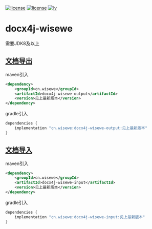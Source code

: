 [![license](https://img.shields.io/badge/JDK-8+-green)](https://www.oracle.com/java/technologies/javase/javase-jdk8-downloads.html) [![license](https://img.shields.io/badge/License-Apache--2.0-red)](./LICENSE)  [![lv](https://img.shields.io/badge/dynamic/json?style=flat-square&label=%E6%9C%80%E6%96%B0%E7%89%88%E6%9C%AC&url=https://gitee.com/api/v5/repos/PasseRR/docx4j-wisewe/releases/latest&query=$.tag_name)](https://gitee.com/PasseRR/docx4j-wisewe/releases)

# docx4j-wisewe
需要JDK8及以上


## [文档导出](./docx4j-wisewe-output/README.md)

maven引入

```xml
<dependency>
    <groupId>cn.wisewe</groupId>
    <artifactId>docx4j-wisewe-output</artifactId>
    <version>见上最新版本</version>
</dependency>
```

gradle引入

```groovy
dependencies {
    implementation "cn.wisewe:docx4j-wisewe-output:见上最新版本"
}
```

## [文档导入](./docx4j-wisewe-input/README.md)

maven引入

```xml
<dependency>
    <groupId>cn.wisewe</groupId>
    <artifactId>docx4j-wisewe-input</artifactId>
    <version>见上最新版本</version>
</dependency>
```

gradle引入

```groovy
dependencies {
    implementation "cn.wisewe:docx4j-wisewe-input:见上最新版本"
}
```
